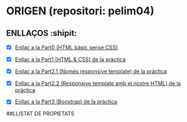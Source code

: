 # ORIGEN (repositori: pelim04)
## ENLLAÇOS :shipit:
- [x] [Enllaç a la Part0 (HTML bàsic sense CSS)](https://morelluque.github.io/pelim04/v0/)



- [x] [Enllaç a la Part1 (HTML & CSS) de la pràctica](https://morelluque.github.io/pelim04/v1/)

- [x] [Enllaç a la Part2.1 (Només responsive template) de la pràctica](https://morelluque.github.io/pelim04/v2/v2.1/)

- [x] [Enllaç a la Part2.2 (Responsive template amb el nostre HTML) de la pràctica](https://morelluque.github.io/pelim04/v2/v2.2/)

- [x] [Enllac a la Part3 (Boostrap) de la pràctica](https://morelluque.github.io/pelim04/v3/)

##LLISTAT DE PROPIETATS
